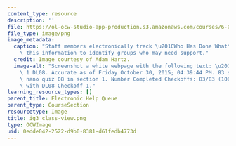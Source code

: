 ```yaml
---
content_type: resource
description: ''
file: https://ol-ocw-studio-app-production.s3.amazonaws.com/courses/6-01sc-introduction-to-electrical-engineering-and-computer-science-i-spring-2011/0edde0422522d9b08381d61fedb4773d_ig3_class-view.png
file_type: image/png
image_metadata:
  caption: "Staff members electronically track \u201CWho Has Done What\u201D and use\
    \ this information to identify groups who may need support."
  credit: Image courtesy of Adam Hartz.
  image-alt: "Screenshot a white webpage with the following text: \u201CWHDW: Section\
    \ 1 DL08. Accurate as of Friday October 30, 2015; 04:39:44 PM. 83 students took\
    \ nano quiz 08 in section 1. Number Completed Checkoffs: 83/83 (100.00%) done\
    \ with DL08 Checkoff 1."
learning_resource_types: []
parent_title: Electronic Help Queue
parent_type: CourseSection
resourcetype: Image
title: ig3_class-view.png
type: OCWImage
uid: 0edde042-2522-d9b0-8381-d61fedb4773d
---
```

